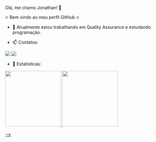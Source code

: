 Olá, me chamo Jonathan! 👋 

 🔥  Bem vindo ao meu perfil GitHub 🔥 

- 🔭 Atualmente estou trabalhando em Quality Assurance e estudando programação.

- 📫  Contatos:
<div>
<a href="https://instagram.com/jonathanmarquesb" target="_blank"><img src="https://img.shields.io/badge/-Instagram-%23E4405F?style=for-the-badge&logo=instagram&logoColor=white" target="_blank"></a>
<a href="https://www.linkedin.com/in/jonathan-marques-bonckhorny-1172351b1/" target="_blank"><img src="https://img.shields.io/badge/-LinkedIn-%230077B5?style=for-the-badge&logo=linkedin&logoColor=white" target="_blank"></a>   
</div>

- 📝 Estatísticas:
<div>
<a href="https://github.com/JotaMarquesb">
<img height="180em" src="https://github-readme-stats.vercel.app/api/top-langs/?username=JotaMarquesb&layout=compact&langs_count=7&theme=dracula"/>
<img height="180em" src="https://github-readme-stats.vercel.app/api?username=JotaMarquesb&show_icons=true&theme=dracula&include_all_commits=true&count_private=true"/>
</div>


-->
